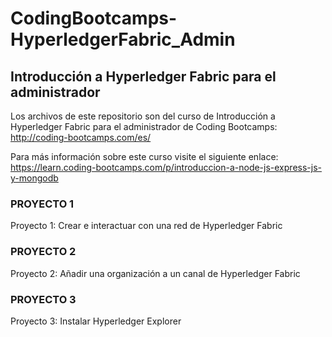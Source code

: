 # CodingBootcamps-HyperledgerFabric_Admin
 ## Introducción a Hyperledger Fabric para el administrador

 Los archivos de este repositorio son del curso de Introducción a Hyperledger Fabric para el administrador de Coding Bootcamps: http://coding-bootcamps.com/es/ 

 Para más información sobre este curso visite el siguiente enlace: https://learn.coding-bootcamps.com/p/introduccion-a-node-js-express-js-y-mongodb 


 ### PROYECTO 1
 Proyecto 1: Crear e interactuar con una red de Hyperledger Fabric

 ### PROYECTO 2
 Proyecto 2: Añadir una organización a un canal de Hyperledger Fabric

 ### PROYECTO 3
 Proyecto 3: Instalar Hyperledger Explorer
